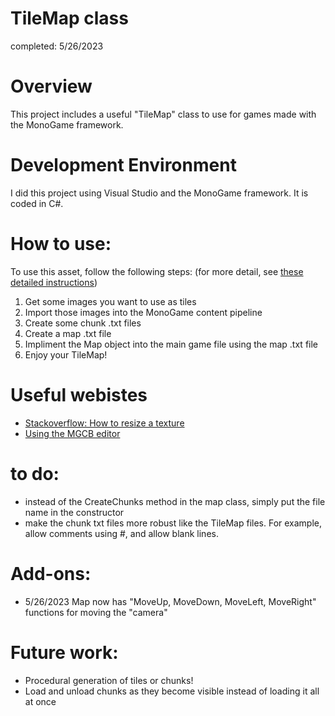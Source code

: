 # TileMap class
completed: 5/26/2023

# Overview

This project includes a useful "TileMap" class to use for games made with the MonoGame framework. 

# Development Environment

I did this project using Visual Studio and the MonoGame framework. It is coded in C#.

# How to use:

To use this asset, follow the following steps: (for more detail, see [these detailed instructions](instructions.md))
1. Get some images you want to use as tiles
2. Import those images into the MonoGame content pipeline
3. Create some chunk .txt files
4. Create a map .txt file
5. Impliment the Map object into the main game file using the map .txt file
6. Enjoy your TileMap!


# Useful webistes
* [Stackoverflow: How to resize a texture](https://stackoverflow.com/questions/4349590/resize-and-load-a-texture2d-in-xna)
* [Using the MGCB editor](https://docs.monogame.net/articles/content/using_mgcb_editor.html)

# to do:
* instead of the CreateChunks method in the map class, simply put the file name in the constructor
* make the chunk txt files more robust like the TileMap files. For example, allow comments using #, and allow blank lines. 

# Add-ons:
* 5/26/2023 Map now has "MoveUp, MoveDown, MoveLeft, MoveRight" functions for moving the "camera"

# Future work:
* Procedural generation of tiles or chunks!
* Load and unload chunks as they become visible instead of loading it all at once
